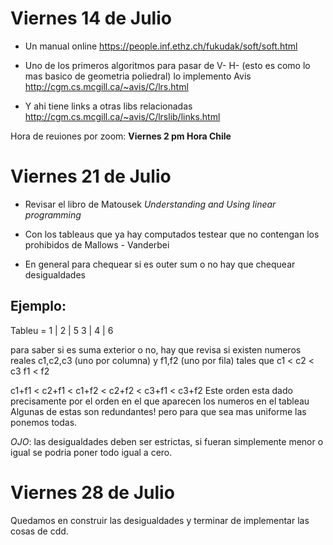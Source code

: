 # Viernes 14 de Julio

- Un manual online 
https://people.inf.ethz.ch/fukudak/soft/soft.html

- Uno de los primeros algoritmos para pasar de V- H- (esto es como lo mas basico de geometria poliedral) lo implemento Avis
http://cgm.cs.mcgill.ca/~avis/C/lrs.html

- Y ahi tiene links a otras libs relacionadas 
http://cgm.cs.mcgill.ca/~avis/C/lrslib/links.html

Hora de reuiones por zoom: **Viernes 2 pm Hora Chile**

# Viernes 21 de Julio

- Revisar el libro de Matousek *Understanding and Using linear programming*

- Con los tableaus que ya hay computados testear que no contengan los prohibidos de Mallows - Vanderbei

- En general para chequear si es outer sum o no hay que chequear desigualdades
    
## Ejemplo:
Tableu = 1 | 2 | 5
         3 | 4 | 6
 
para saber si es suma exterior o no, hay que revisa si existen numeros reales c1,c2,c3 (uno por columna) y 
f1,f2 (uno por fila) tales que
c1 < c2 < c3
f1 < f2

c1+f1 < c2+f1 < c1+f2 < c2+f2 < c3+f1 < c3+f2
Este orden esta dado precisamente por el orden en el que aparecen los numeros en el tableau
Algunas de estas son redundantes! pero para que sea mas uniforme las ponemos todas.

*OJO*: las desigualdades deben ser estrictas, si fueran simplemente menor o igual se podria poner todo igual a cero.

# Viernes 28 de Julio

Quedamos en construir las desigualdades y terminar de implementar las cosas de cdd.
 
